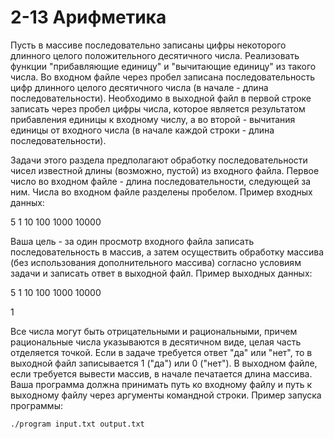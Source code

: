 # 2-13 Арифметика

Пусть в массиве последовательно записаны цифры некоторого длинного целого положительного десятичного числа. Реализовать функции "прибавляющие единицу" и "вычитающие единицу" из такого числа. Во входном файле через пробел записана последовательность цифр длинного целого десятичного числа (в начале - длина последовательности). Необходимо в выходной файл в первой строке записать через пробел цифры числа, которое является результатом прибавления единицы к входному числу, а во второй - вычитания единицы от входного числа (в начале каждой строки - длина последовательности).

Задачи этого раздела предполагают обработку последовательности чисел известной длины (возможно, пустой) из входного файла. Первое число во входном файле - длина последовательности, следующей за ним. Числа во входном файле разделены пробелом. Пример входных данных:

5 1 10 100 1000 10000

Ваша цель - за один просмотр входного файла записать последовательность в массив, а затем осуществить обработку массива (без использования дополнительного массива) согласно условиям задачи и записать ответ в выходной файл. Пример выходных данных:

5 1 10 100 1000 10000

1

Все числа могут быть отрицательными и рациональными, причем рациональные числа указываются в десятичном виде, целая часть отделяется точкой. Если в задаче требуется ответ "да" или "нет", то в выходной файл записывается 1 ("да") или 0 ("нет"). В выходном файле, если требуется вывести массив, в начале печатается длина массива. Ваша программа должна принимать путь ко входному файлу и путь к выходному файлу через аргументы командной строки. Пример запуска программы:

```./program input.txt output.txt```
